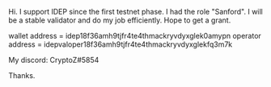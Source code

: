 Hi.
I support IDEP since the first testnet phase.
I had the role "Sanford".
I will be a stable validator and do my job efficiently.
Hope to get a grant.

wallet address = idep18f36amh9tjfr4te4thmackryvdyxglek0amypn
operator address = idepvaloper18f36amh9tjfr4te4thmackryvdyxglekfq3m7k

My discord: CryptoZ#5854

Thanks.
